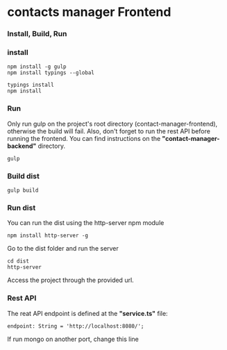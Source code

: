 # contacts manager Frontend

### Install, Build, Run

### install
```
npm install -g gulp
npm install typings --global

typings install
npm install
```

### Run
Only run gulp on the project's root directory (contact-manager-frontend), otherwise the build will fail.
Also, don't forget to run the rest API before running the frontend. You can find instructions on the __"contact-manager-backend"__ directory.
```
gulp
```
### Build dist

```
gulp build
```

### Run dist
You can run the dist using the http-server npm module
```
npm install http-server -g
```
Go to the dist folder and run the server
````
cd dist
http-server
````

Access the project through the provided url.

### Rest API
The reat API endpoint is defined at the __"service.ts"__ file:
```
endpoint: String = 'http://localhost:8080/';
```
If run mongo on another port, change this line

